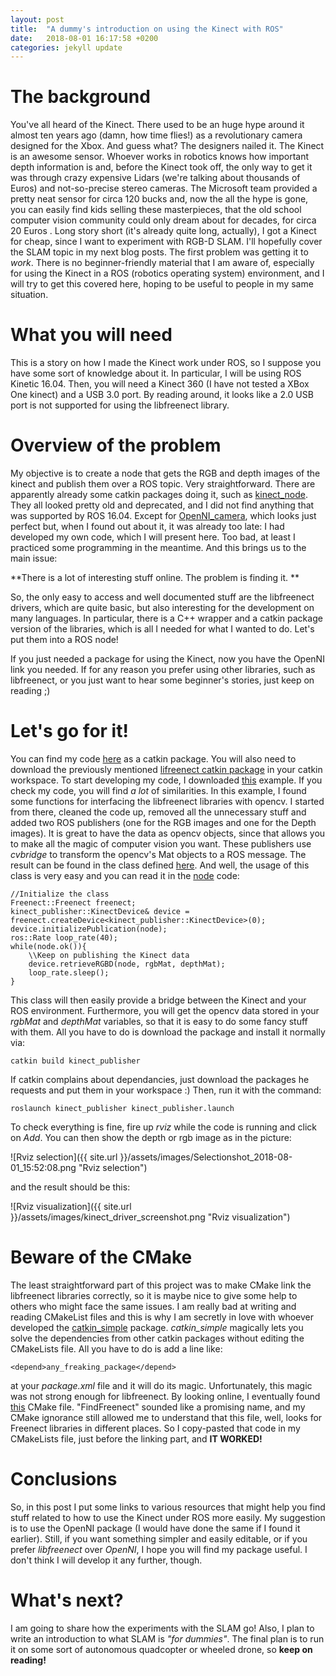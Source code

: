 ```yaml
---
layout: post
title:  "A dummy's introduction on using the Kinect with ROS"
date:   2018-08-01 16:17:58 +0200
categories: jekyll update
---
```


# The background

You've all heard of the Kinect. There used to be an huge hype around it almost ten years ago (damn, how time flies!) as a revolutionary camera designed for the Xbox. And guess what? The designers nailed it. The Kinect is an awesome sensor. Whoever works in robotics knows how important depth information is and, before the Kinect took off, the only way to get it was through crazy expensive Lidars (we're talking about thousands of Euros) and not-so-precise stereo cameras. The Microsoft team provided a pretty neat sensor for circa 120 bucks and, now the all the hype is gone, you can easily find kids selling these masterpieces, that the old school computer vision community could only dream about for decades, for circa 20 Euros .
Long story short (it's already quite long, actually), I got a Kinect for cheap, since I want to experiment with RGB-D SLAM. I'll hopefully cover the SLAM topic in my next blog posts. The first problem was getting it to *work*. There is no beginner-friendly material that I am aware of, especially for using the Kinect in a ROS (robotics operating system) environment, and I will try to get this covered here, hoping to be useful to people in my same situation.

# What you will need

This is a story on how I made the Kinect work under ROS, so I suppose you have some sort of knowledge about it. In particular, I will be using ROS Kinetic 16.04. Then, you will need a Kinect 360 (I have not tested a XBox One kinect) and a USB 3.0 port. By reading around, it looks like a 2.0 USB port is not supported for using the libfreenect library.

# Overview of the problem

My objective is to create a node that gets the RGB and depth images of the kinect and publish them over a ROS topic. Very straightforward. 
There are apparently already some catkin packages doing it, such as [kinect_node](http://wiki.ros.org/kinect_node). They all looked pretty old and deprecated, and I did not find anything that was supported by ROS 16.04. Except for [OpenNI_camera](https://github.com/ros-drivers/openni_camera), which looks just perfect but, when I found out about it, it was already too late: I had developed my own code, which I will present here. Too bad, at least I practiced some programming in the meantime. And this brings us to the main issue:

**There is a lot of interesting stuff online. The problem is finding it. **

So, the only easy to access and well documented stuff are the libfreenect drivers, which are quite basic, but also interesting for the development on many languages. In particular, there is a C++ wrapper and a catkin package version of the libraries, which is all I needed for what I wanted to do. Let's put them into a ROS node!

If you just needed a package for using the Kinect, now you have the OpenNI link you needed. If for any reason you prefer using other libraries, such as libfreenect, or you just want to hear some beginner's stories, just keep on reading ;)

# Let's go for it!

You can find my code [here](https://github.com/bemilio/kinect_publisher) as a catkin package.
You will also need to download the previously mentioned [lifreenect catkin package](https://github.com/ros-drivers/libfreenect/tree/ros-devel) in your catkin workspace. To start developing my code, I downloaded [this](https://openkinect.org/wiki/C%2B%2BOpenCvExample) example. If you check my code, you will find _a lot_ of similarities. In this example, I found some functions for interfacing the libfreenect libraries with opencv. I started from there, cleaned the code up, removed all the unnecessary stuff and added two ROS publishers (one for the RGB images and one for the Depth images). It is great to have the data as opencv objects, since that allows you to make all the magic of computer vision you want. These publishers use *cvbridge* to transform the opencv's Mat objects to a ROS message. The result can be found in the class defined [here](https://github.com/bemilio/kinect_publisher/blob/master/src/KinectDevice.cpp). And well, the usage of this class is very easy and you can read it in the [node](https://github.com/bemilio/kinect_publisher/blob/master/src/kinect_publisher_node.cpp) code:


```
//Initialize the class
Freenect::Freenect freenect;
kinect_publisher::KinectDevice& device = freenect.createDevice<kinect_publisher::KinectDevice>(0);
device.initializePublication(node);
ros::Rate loop_rate(40);
while(node.ok()){  
	\\Keep on publishing the Kinect data
	device.retrieveRGBD(node, rgbMat, depthMat);
	loop_rate.sleep();
}
```

This class will then easily provide a bridge between the Kinect and your ROS environment. Furthermore, you will get the opencv data stored in your *rgbMat* and *depthMat* variables, so that it is easy to do some fancy stuff with them.
All you have to do is download the package and install it normally via:

```
catkin build kinect_publisher
```
If catkin complains about dependancies, just download the packages he requests and put them in your workspace :)
Then, run it with the command:
```
roslaunch kinect_publisher kinect_publisher.launch
```
To check everything is fine, fire up *rviz* while the code is running and click on *Add*. You can then show the depth or rgb image as in the picture:

![Rviz selection]({{ site.url }}/assets/images/Selectionshot_2018-08-01_15:52:08.png "Rviz selection")

and the result should be this:

![Rviz visualization]({{ site.url }}/assets/images/kinect_driver_screenshot.png "Rviz visualization")

# Beware of the CMake

The least straightforward part of this project was to make CMake link the libfreenect libraries correctly, so it is maybe nice to give some help to others who might face the same issues. I am really bad at writing and reading CMakeList files and this is why I am secretly in love with whoever developed the [catkin_simple](https://github.com/catkin/catkin_simple) package. *catkin_simple* magically lets you solve the dependencies from other catkin packages without editing the CMakeLists file. All you have to do is add a line like:
```
<depend>any_freaking_package</depend>
```
at your *package.xml* file and it will do its magic. Unfortunately, this magic was not strong enough for libfreenect.
By looking online, I eventually found [this](https://github.com/introlab/rtabmap/blob/master/cmake_modules/FindFreenect.cmake) CMake file. "FindFreenect" sounded like a promising name, and my CMake ignorance still allowed me to understand that this file, well, looks for Freenect libraries in different places. So I copy-pasted that code in my CMakeLists file, just before the linking part, and **IT WORKED!**

# Conclusions

So, in this post I put some links to various resources that might help you find stuff related to how to use the Kinect under ROS more easily. My suggestion is to use the OpenNI package (I would have done the same if I found it earlier). Still, if you want something simpler and easily editable, or if you prefer *libfreenect* over *OpenNI*, I hope you will find my package useful. I don't think I will develop it any further, though.

# What's next?

I am going to share how the experiments with the SLAM go! Also, I plan to write an introduction to what SLAM is *"for dummies"*. The final plan is to run it on some sort of autonomous quadcopter or wheeled drone, so **keep on reading!**
